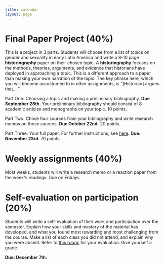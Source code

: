 ```yaml
---
title: calendar
layout: page
---
```


# Final Paper Project (40%)

This is a project in 3 parts. Students will choose from a list of topics on
gender and sexuality in early Latin America and write a 8-10 page
**historiography** paper on their chosen topic. A **historiography** focuses on
the methods, theories, arguments, and evidence that historians have deployed in
approaching a topic. This is a different approach to a paper than making your
own narration of the topic. The key phrase here, which you will become
accustomed to in other assignments, is "[Historian] argues that... "

Part One: Choosing a topic and making a preliminary bibliography. **Due
September 28th.** Your preliminary bibliography should consist of 8 academic
articles and monographs on your topic. 10 points.

Part Two: Chose four sources from your bibliography and write research memos on
those sources. **Due October 22nd.** 20 points.

Part Three: Your full paper. For further instructions, see [here](). **Due:
November 23rd.** 70 points.


# Weekly assignments (40%)

Most weeks, students will write a research memo or a reaction paper from the
week's readings. Due on Fridays.

# Self-evaluation on participation (20%)

Students will write a self-evaluation of their work and participation over the
semester. Explain how your skills and mastery of the material has developed,
and what you found most rewarding and most challenging from the course.
Make a list of each class you did not attend, and explain why you were absent.
Refer to [this
rubric](http://chadblack.net/465F2021/images/Self-Evaluation.docx) for your evaluation. Give yourself a grade.

**Due: December 7th.**


